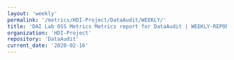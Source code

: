 ```yaml
---
layout: 'weekly'
permalink: '/metrics/HDI-Project/DataAudit/WEEKLY/'
title: 'DAI Lab OSS Metrics Metrics report for DataAudit | WEEKLY-REPORT-2020-02-16'
organization: 'HDI-Project'
repository: 'DataAudit'
current_date: '2020-02-16'
---
```


